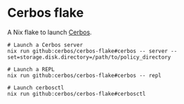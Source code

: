 # Cerbos flake

A Nix flake to launch [Cerbos](https://github.com/cerbos/cerbos).

```shell
# Launch a Cerbos server
nix run github:cerbos/cerbos-flake#cerbos -- server --set=storage.disk.directory=/path/to/policy_directory

# Launch a REPL
nix run github:cerbos/cerbos-flake#cerbos -- repl

# Launch cerbosctl
nix run github:cerbos/cerbos-flake#cerbosctl
```
